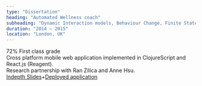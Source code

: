 ```yaml
---
type: "Dissertation"
heading: "Automated Wellness coach"
subheading: "Dynamic Interaction models, Behaviour Change, Finite State Automata"
duration: "2014 – 2015"
location: "London, UK"
---
```


72% First class grade
<br>Cross platform mobile web application implemented in ClojureScript and React.js
(Reagent).
<br>Research partnership with Ran Zilica and Anne Hsu.
<br><a
href="https://www.dropbox.com/s/q4tbfuoh64x2geh/Dissertation%20Slides.pdf?dl=0">Indepth
Slides</a>+<a
href="http://dissertation.divshot.io">Deployed
application</a>
